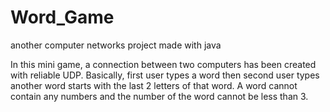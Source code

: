 # Word_Game
another computer networks project made with java

In this mini game, a connection between two computers has been created with reliable UDP. Basically, first user types a word then second user types another word starts with the 
last 2 letters of that word. A word cannot contain any numbers and the number of the word cannot be less than 3.
